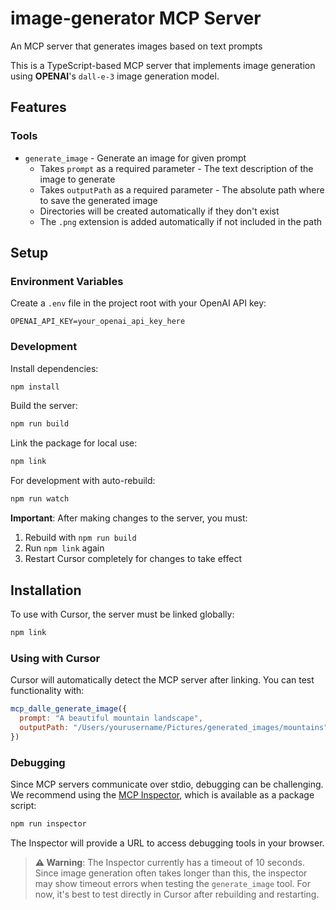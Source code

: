 # image-generator MCP Server

An MCP server that generates images based on text prompts

This is a TypeScript-based MCP server that implements image generation using **OPENAI**'s `dall-e-3` image generation model.

## Features

### Tools
- `generate_image` - Generate an image for given prompt
  - Takes `prompt` as a required parameter - The text description of the image to generate
  - Takes `outputPath` as a required parameter - The absolute path where to save the generated image
  - Directories will be created automatically if they don't exist
  - The `.png` extension is added automatically if not included in the path

## Setup

### Environment Variables

Create a `.env` file in the project root with your OpenAI API key:

```
OPENAI_API_KEY=your_openai_api_key_here
```

### Development

Install dependencies:
```bash
npm install
```

Build the server:
```bash
npm run build
```

Link the package for local use:
```bash
npm link
```

For development with auto-rebuild:
```bash
npm run watch
```

**Important**: After making changes to the server, you must:
1. Rebuild with `npm run build`
2. Run `npm link` again
3. Restart Cursor completely for changes to take effect

## Installation

To use with Cursor, the server must be linked globally:

```bash
npm link
```

### Using with Cursor

Cursor will automatically detect the MCP server after linking. You can test functionality with:

```javascript
mcp_dalle_generate_image({
  prompt: "A beautiful mountain landscape", 
  outputPath: "/Users/yourusername/Pictures/generated_images/mountains"
})
```

### Debugging

Since MCP servers communicate over stdio, debugging can be challenging. We recommend using the [MCP Inspector](https://github.com/modelcontextprotocol/inspector), which is available as a package script:

```bash
npm run inspector
```

The Inspector will provide a URL to access debugging tools in your browser.

> **⚠️ Warning**: The Inspector currently has a timeout of 10 seconds. Since image generation often takes longer than this, the inspector may show timeout errors when testing the `generate_image` tool. For now, it's best to test directly in Cursor after rebuilding and restarting.

